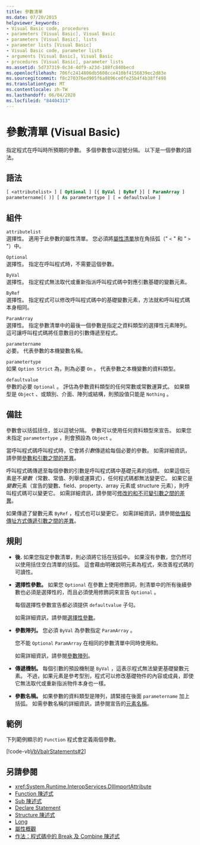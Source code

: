 ```yaml
---
title: 參數清單
ms.date: 07/20/2015
helpviewer_keywords:
- Visual Basic code, procedures
- parameters [Visual Basic], Visual Basic
- parameters [Visual Basic], lists
- parameter lists [Visual Basic]
- Visual Basic code, parameter lists
- arguments [Visual Basic], Visual Basic
- procedures [Visual Basic], parameter lists
ms.assetid: 5d737319-0c34-4df9-a23d-188fc840becd
ms.openlocfilehash: 706fc2414806db5608cce410bf4156839ec2d83e
ms.sourcegitcommit: f8c270376ed905f6a8896ce0fe25b4f4b38ff498
ms.translationtype: MT
ms.contentlocale: zh-TW
ms.lasthandoff: 06/04/2020
ms.locfileid: "84404313"
---
```

# <a name="parameter-list-visual-basic"></a>參數清單 (Visual Basic)

指定程式在呼叫時所預期的參數。 多個參數會以逗號分隔。 以下是一個參數的語法。

## <a name="syntax"></a>語法

```vb
[ <attributelist> ] [ Optional ] [{ ByVal | ByRef }] [ ParamArray ]
parametername[( )] [ As parametertype ] [ = defaultvalue ]
```

## <a name="parts"></a>組件

`attributelist`  
選擇性。 適用于此參數的屬性清單。 您必須將[屬性清單](attribute-list.md)放在角括弧（" `<` " 和 " `>` "）中。

`Optional`  
選擇性。 指定在呼叫程式時，不需要這個參數。

`ByVal`  
選擇性。 指定程式無法取代或重新指派呼叫程式碼中對應引數基礎的變數元素。

`ByRef`  
選擇性。 指定程式可以修改呼叫程式碼中的基礎變數元素，方法就和呼叫程式碼本身相同。

`ParamArray`  
選擇性。 指定參數清單中的最後一個參數是指定之資料類型的選擇性元素陣列。 這可讓呼叫程式碼將任意數目的引數傳遞至程式。

`parametername`  
必要。 代表參數的本機變數名稱。

`parametertype`  
如果 `Option Strict` 為，則為必要 `On` 。 代表參數之本機變數的資料類型。

`defaultvalue`  
參數的必要 `Optional` 。 評估為參數資料類型的任何常數或常數運算式。 如果類型是 `Object` 、或類別、介面、陣列或結構，則預設值只能是 `Nothing` 。

## <a name="remarks"></a>備註

參數會以括弧括住，並以逗號分隔。 參數可以使用任何資料類型來宣告。 如果您未指定 `parametertype` ，則會預設為 `Object` 。

當呼叫程式碼呼叫程式時，它會將*引數*傳遞給每個必要的參數。 如需詳細資訊，請參閱[參數和引數之間的差異](../../programming-guide/language-features/procedures/differences-between-parameters-and-arguments.md)。

呼叫程式碼傳遞至每個參數的引數是呼叫程式碼中基礎元素的指標。 如果這個元素是不*變數*（常數、常值、列舉或運算式），任何程式碼都無法變更它。 如果它是*變數*元素（宣告的變數、field、property、array 元素或 structure 元素），則呼叫程式碼可以變更它。 如需詳細資訊，請參閱可[修改的和不可變引數之間的差異](../../programming-guide/language-features/procedures/differences-between-modifiable-and-nonmodifiable-arguments.md)。

如果傳遞了變數元素 `ByRef` ，程式也可以變更它。 如需詳細資訊，請參閱[依值和傳址方式傳遞引數之間的差異](../../programming-guide/language-features/procedures/differences-between-passing-an-argument-by-value-and-by-reference.md)。

## <a name="rules"></a>規則

- **後.** 如果您指定參數清單，則必須將它括在括弧中。 如果沒有參數，您仍然可以使用括住空白清單的括弧。 這會藉由明確說明元素為程式，來改善程式碼的可讀性。

- **選擇性參數。** 如果您 `Optional` 在參數上使用修飾詞，則清單中的所有後續參數也必須是選擇性的，而且必須使用修飾詞來宣告 `Optional` 。

     每個選擇性參數宣告都必須提供 `defaultvalue` 子句。

     如需詳細資訊，請參閱[選擇性參數](../../programming-guide/language-features/procedures/optional-parameters.md)。

- **參數陣列。** 您必須 `ByVal` 為參數指定 `ParamArray` 。

     您不能 `Optional` `ParamArray` 在相同的參數清單中同時使用和。

     如需詳細資訊，請參閱[參數陣列](../../programming-guide/language-features/procedures/parameter-arrays.md)。

- **傳遞機制。** 每個引數的預設機制是 `ByVal` ，這表示程式無法變更基礎變數元素。 不過，如果元素是參考型別，程式可以修改基礎物件的內容或成員，即使它無法取代或重新指派物件本身也一樣。

- **參數名稱。** 如果參數的資料類型是陣列，請緊接在後面 `parametername` 加上括弧。 如需參數名稱的詳細資訊，請參閱宣告的[元素名稱](../../programming-guide/language-features/declared-elements/declared-element-names.md)。

## <a name="example"></a>範例

下列範例顯示的 `Function` 程式會定義兩個參數。

[!code-vb[VbVbalrStatements#2](~/samples/snippets/visualbasic/VS_Snippets_VBCSharp/VbVbalrStatements/VB/Class1.vb#2)]

## <a name="see-also"></a>另請參閱

- <xref:System.Runtime.InteropServices.DllImportAttribute>
- [Function 陳述式](function-statement.md)
- [Sub 陳述式](sub-statement.md)
- [Declare Statement](declare-statement.md)
- [Structure 陳述式](structure-statement.md)
- [Long](option-strict-statement.md)
- [屬性概觀](../../programming-guide/concepts/attributes/index.md)
- [作法：程式碼中的 Break 及 Combine 陳述式](../../programming-guide/program-structure/how-to-break-and-combine-statements-in-code.md)

